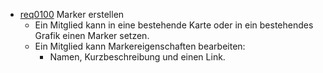 * [req0100](https://github.com/PolitAktiv/politaktiv-requirements/tree/master/de/requirements/req0100.md) Marker erstellen 
  * Ein Mitglied kann in eine bestehende Karte oder in ein bestehendes Grafik einen Marker setzen.
  * Ein Mitglied kann Markereigenschaften bearbeiten:
    * Namen, Kurzbeschreibung und einen Link.